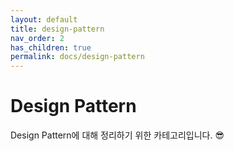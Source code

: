 ```yaml
---
layout: default
title: design-pattern
nav_order: 2
has_children: true
permalink: docs/design-pattern
---
```


# Design Pattern

Design Pattern에 대해 정리하기 위한 카테고리입니다. 😎
